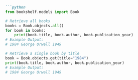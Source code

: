 ```markdown
```python
from bookshelf.models import Book

# Retrieve all books
books = Book.objects.all()
for book in books:
    print(book.title, book.author, book.publication_year)
# Example Output:
# 1984 George Orwell 1949

# Retrieve a single book by title
book = Book.objects.get(title="1984")
print(book.title, book.author, book.publication_year)
# Example Output:
# 1984 George Orwell 1949